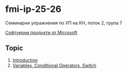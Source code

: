 # fmi-ip-25-26
Семинарни упражнения по УП на КН, поток 2, група 7

[Софтуерни продукти от Microsoft](https://www.fmi.uni-sofia.bg/bg/softuerni-produkti-ot-microsoft)

## Topic
01. [Introduction](./week-01/)
02. [Variables, Conditional Operators, Switch](./week-02/)
